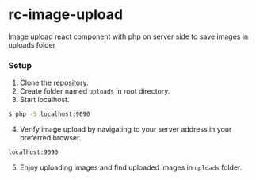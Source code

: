 # rc-image-upload
Image upload react component with php on server side to save images in uploads folder

### Setup
1. Clone the repository.
2. Create folder named `uploads` in root directory.
3. Start localhost.
```sh
$ php -S localhost:9090
```
4. Verify image upload by navigating to your server address in your preferred browser.
```sh
localhost:9090
```
5. Enjoy uploading images and find uploaded images in `uploads` folder.

